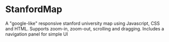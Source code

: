 # StanfordMap
A "google-like" responsive stanford university map using Javascript, CSS and HTML. 
Supports zoom-in, zoom-out, scrolling and dragging. Includes a navigation panel for simple UI 
